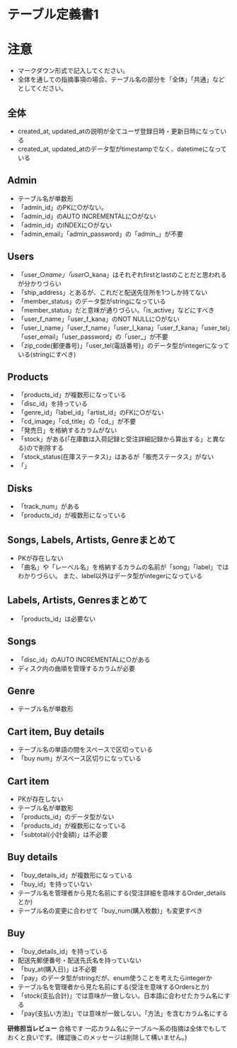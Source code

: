 # テーブル定義書1

# 注意
* マークダウン形式で記入してください。
* 全体を通しての指摘事項の場合、テーブル名の部分を「全体」「共通」などとしてください。

## 全体
- created_at, updated_atの説明が全てユーザ登録日時・更新日時になっている
- created_at, updated_atのデータ型がtimestampでなく、datetimeになっている
## Admin
- テーブル名が単数形
- 「admin_id」のPKに○がない。
- 「admin_id」のAUTO INCREMENTALに○がない
- 「admin_id」のINDEXに○がない
- 「admin_email」「admin_password」の「admin_」が不要
## Users
- 「user_○_name」「user_○_kana」はそれぞれfirstとlastのことだと思われるが分かりづらい
- 「ship_address」とあるが、これだと配送先住所を1つしか持てない
- 「member_status」のデータ型がstringになっている
- 「member_status」だと意味が通りづらい。「is_active」などにすべき
- 「user_f_name」「user_f_kana」のNOT NULLに○がない
- 「user_l_name」「user_f_name」「user_l_kana」「user_f_kana」「user_tel」「user_email」「user_password」の「user_」が不要
- 「zip_code(郵便番号)」「user_tel(電話番号)」のデータ型がintegerになっている(stringにすべき)
## Products
- 「products_id」が複数形になっている
- 「disc_id」を持っている
- 「genre_id」「label_id」「artist_id」のFKに○がない
- 「cd_image」「cd_title」の「cd_」が不要
- 「発売日」を格納するカラムがない
- 「stock」がある(「在庫数は入荷記録と受注詳細記録から算出する」と異なる)ので削除する
- 「stock_status(在庫ステータス)」はあるが「販売ステータス」がない
- 「」
## Disks
- 「track_num」がある
- 「products_id」が複数形になっている
## Songs, Labels, Artists, Genreまとめて
- PKが存在しない
- 「曲名」や「レーベル名」を格納するカラムの名前が「song」「label」ではわかりづらい。
また、label以外はデータ型がintegerになっている
## Labels, Artists, Genresまとめて
- 「products_id」は必要ない
## Songs
- 「disc_id」のAUTO INCREMENTALに○がある
- ディスク内の曲順を管理するカラムが必要
## Genre
- テーブル名が単数形
## Cart item, Buy details
- テーブル名の単語の間をスペースで区切っている
- 「buy num」がスペース区切りになっている
## Cart item
- PKが存在しない
- テーブル名が単数形
- 「products_id」のデータ型がない
- 「products_id」が複数形になっている
- 「subtotal(小計金額)」は不必要
## Buy details
- 「buy_details_id」が複数形になっている
- 「buy_id」を持っていない
- テーブル名を管理者から見た名前にする(受注詳細を意味するOrder_detailsとか)
- テーブル名の変更に合わせて「buy_num(購入枚数)」も変更すべき
## Buy
- 「buy_details_id」を持っている
- 配送先郵便番号・配送先氏名を持っていない
- 「buy_at(購入日)」は不必要
- 「pay」のデータ型がstringだが、enum使うことを考えたらintegerか
- テーブル名を管理者から見た名前にする(受注を意味するOrdersとか)
- 「stock(支払合計)」では意味が一致しない。日本語に合わせたカラム名にする
- 「pay(支払い方法)」では意味が一致しない。「方法」を含むカラム名にする

**研修担当レビュー**
合格です
一応カラム名にテーブル〜系の指摘は全体でもしておくと良いです。(確認後このメッセージは削除して構いません。)
